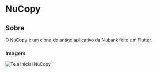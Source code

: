 # NuCopy

## Sobre
O NuCopy é um clone do antigo aplicativo da Nubank feito em Flutter.

### Imagem
![Tela Inicial NuCopy](https://user-images.githubusercontent.com/93986413/190175257-42c8c881-dd4a-42b1-80db-204ad3326c40.jpg)
